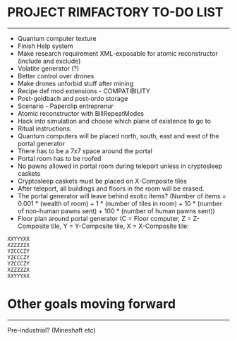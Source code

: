 # PROJECT RIMFACTORY TO-DO LIST
---
- Quantum computer texture
- Finish Help system
- Make research requirement XML-exposable for atomic reconstructor (include and exclude)
- Volatite generator (?)
- Better control over drones
- Make drones unforbid stuff after mining
- Recipe def mod extensions - COMPATIBILITY
- Post-goldbach and post-ordo storage
- Scenario - Paperclip entreprenur
- Atomic reconstructor with BillRepeatModes
- Hack into simulation and choose which plane of existence to go to
 - Ritual instructions:
  - Quantum computers will be placed north, south, east and west of the portal generator
  - There has to be a 7x7 space around the portal
  - Portal room has to be roofed
  - No pawns allowed in portal room during teleport unless in cryptosleep caskets
  - Cryptosleep caskets must be placed on X-Composite tiles
  - After teleport, all buildings and floors in the room will be erased.
  - The portal generator will leave behind exotic items? (Number of items = 0.001 * (wealth of room) + 1 * (number of tiles in room) + 10 * (number of non-human pawns sent) + 100 * (number of human pawns sent))
  - Floor plan around portal generator (C = Floor computer, Z = Z-Composite tile, Y = Y-Composite tile, X = X-Composite tile:
```
XXYYYXX
XZZZZZX
YZCCCZY
YZCCCZY
YZCCCZY
XZZZZZX
XXYYYXX
```



# Other goals moving forward
---
Pre-industrial? (Mineshaft etc)